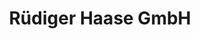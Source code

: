 ---
title: "Rüdiger Haase GmbH"
url: /neumuenster/ruediger-haase-gmbh-boostedter-strasse/
shop: Autohaus
---